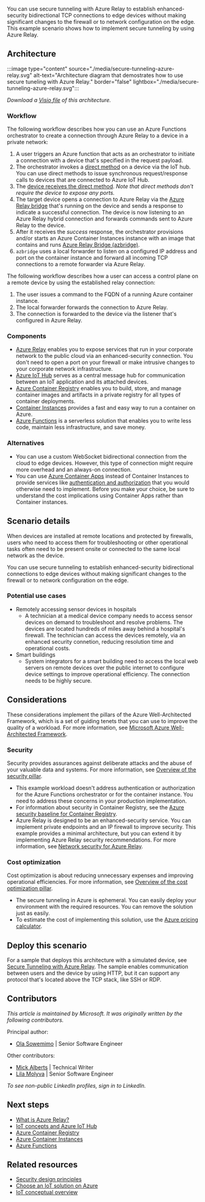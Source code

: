 You can use secure tunneling with Azure Relay to establish enhanced-security bidirectional TCP connections to edge devices without making significant changes to the firewall or to network configuration on the edge. This example scenario shows how to implement secure tunneling by using Azure Relay.

## Architecture

:::image type="content" source="./media/secure-tunneling-azure-relay.svg" alt-text="Architecture diagram that demostrates how to use secure tuneling with Azure Relay." border="false" lightbox="./media/secure-tunneling-azure-relay.svg":::

*Download a [Visio file](https://arch-center.azureedge.net/iot-secure-tunneling.vsdx) of this architecture.*

### Workflow

The following workflow describes how you can use an Azure Functions orchestrator to create a connection through Azure Relay to a device in a private network:

1. A user triggers an Azure function that acts as an orchestrator to initiate a connection with a device that's specified in the request payload.
2. The orchestrator invokes a [direct method](/azure/iot-hub/iot-hub-devguide-direct-methods) on a device via the IoT hub. You can use direct methods to issue synchronous request/response calls to devices that are connected to Azure IoT Hub.
3. The [device receives the direct method](/azure/iot-hub/iot-hub-devguide-direct-methods#method-lifecycle). *Note that direct methods don't require the device to expose any ports.*
4. The target device opens a connection to Azure Relay via the [Azure Relay bridge](https://github.com/Azure/azure-relay-bridge) that's running on the device and sends a response to indicate a successful connection. The device is now listening to an Azure Relay hybrid connection and forwards commands sent to Azure Relay to the device.
5. After it receives the *success* response, the orchestrator provisions and/or starts an Azure Container Instances instance with an image that contains and runs [Azure Relay Bridge (azbridge)](https://github.com/Azure/azure-relay-bridge).
6. `azbridge` uses a local forwarder to listen on a configured IP address and port on the container instance and forward all incoming TCP connections to a remote forwarder via Azure Relay.

The following workflow describes how a user can access a control plane on a remote device by using the established relay connection:

1. The user issues a command to the FQDN of a running Azure container instance.
2. The local forwarder forwards the connection to Azure Relay.
3. The connection is forwarded to the device via the listener that's configured in Azure Relay.

### Components

- [Azure Relay](/azure/azure-relay/relay-what-is-it) enables you to expose services that run in your corporate network to the public cloud via an enhanced-security connection. You don't need to open a port on your firewall or make intrusive changes to your corporate network infrastructure.
- [Azure IoT Hub](https://azure.microsoft.com/products/iot-hub/) serves as a central message hub for communication between an IoT application and its attached devices.
- [Azure Container Registry](https://azure.microsoft.com/products/container-registry/) enables you to build, store, and manage container images and artifacts in a private registry for all types of container deployments.
- [Container Instances](https://azure.microsoft.com/products/container-instances/) provides a fast and easy way to run a container on Azure.
- [Azure Functions](https://azure.microsoft.com/products/functions/) is a serverless solution that enables you to write less code, maintain less infrastructure, and save money.

### Alternatives

- You can use a custom WebSocket bidirectional connection from the cloud to edge devices. However, this type of connection might require more overhead and an always-on connection.
- You can use [Azure Container Apps](/azure/container-apps/overview) instead of Container Instances to provide services like [authentication and authorization](/azure/container-apps/authentication) that you would otherwise need to implement. Before you make your choice, be sure to understand the cost implications using Container Apps rather than Container instances.

## Scenario details

When devices are installed at remote locations and protected by firewalls, users who need to access them for troubleshooting or other operational tasks often need to be present onsite or connected to the same local network as the device.

You can use secure tunneling to establish enhanced-security bidirectional connections to edge devices without making significant changes to the firewall or to network configuration on the edge.

### Potential use cases

- Remotely accessing sensor devices in hospitals
  - A technician at a medical device company needs to access sensor devices on demand to troubleshoot and resolve problems. The devices are located hundreds of miles away behind a hospital's firewall. The technician can access the devices remotely, via an enhanced security connetion, reducing resolution time and operational costs.
- Smart buildings
  - System integrators for a smart building need to access the local web servers on remote devices over the public internet to configure device settings to improve operational efficiency. The connection needs to be highly secure. 

## Considerations

These considerations implement the pillars of the Azure Well-Architected Framework, which is a set of guiding tenets that you can use to improve the quality of a workload. For more information, see [Microsoft Azure Well-Architected Framework](/azure/architecture/framework).

### Security

Security provides assurances against deliberate attacks and the abuse of your valuable data and systems. For more information, see [Overview of the security pillar](/azure/architecture/framework/security/overview).

- This example workload doesn't address authentication or authorization for the Azure Functions orchestrator or for the container instance. You need to address these concerns in your production implementation.
- For information about security in Container Registry, see the [Azure security baseline for Container Registry](/security/benchmark/azure/baselines/container-registry-security-baseline).
- Azure Relay is designed to be an enhanced-security service. You can implement private endpoints and an IP firewall to improve security. This example provides a minimal architecture, but you can extend it by implementing Azure Relay security recommendations. For more information, see [Network security for Azure Relay](/azure/azure-relay/network-security?source=recommendations).

### Cost optimization

Cost optimization is about reducing unnecessary expenses and improving operational efficiencies. For more information, see [Overview of the cost optimization pillar](/azure/architecture/framework/cost/overview).

- The secure tunneling in Azure is ephemeral. You can easily deploy your environment with the required resources. You can remove the solution just as easily.
- To estimate the cost of implementing this solution, use the [Azure pricing calculator](https://azure.microsoft.com/pricing/calculator/).

## Deploy this scenario

For a sample that deploys this architecture with a simulated device, see [Secure Tunneling with Azure Relay](https://github.com/Azure-Samples/secure-tunneling-azure-relay). The sample enables communication between users and the device by using HTTP, but it can support any protocol that's located above the TCP stack, like SSH or RDP.

## Contributors

*This article is maintained by Microsoft. It was originally written by the following contributors.*

Principal author:

- [Ola Sowemimo](https://www.linkedin.com/in/ola-sowemimo-54776361/) | Senior Software Engineer

Other contributors:

- [Mick Alberts](https://www.linkedin.com/in/mick-alberts-a24a1414/) | Technical Writer
- [Lila Molyva](https://www.linkedin.com/in/lila-molyva-172863112/) | Senior Software Engineer

*To see non-public LinkedIn profiles, sign in to LinkedIn.*

## Next steps

- [What is Azure Relay?](/azure/azure-relay/relay-what-is-it)
- [IoT concepts and Azure IoT Hub](/azure/iot-hub/iot-concepts-and-iot-hub)
- [Azure Container Registry](/azure/container-registry/container-registry-intro)
- [Azure Container Instances](/azure/container-instances/container-instances-overview)
- [Azure Functions](/azure/azure-functions/functions-overview)

## Related resources

- [Security design principles](/azure/well-architected/security/security-principles)
- [Choose an IoT solution on Azure](../../example-scenario/iot/iot-central-iot-hub-cheat-sheet.yml)
- [IoT conceptual overview](../../example-scenario/iot/introduction-to-solutions.yml)